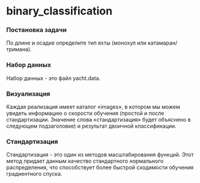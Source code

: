 # binary_classification

### Постановка задачи
По длине и осадке определите тип яхты (монохул или катамаран/тримана).

### Набор данных
Набор данных - это файл yacht.data.

### Визуализация
Каждая реализация имеет каталог «images», в котором мы можем увидеть информацию о скорости обучения (простой и после стандартизации. Значение слова «стандартизация» будет объяснено в следующем подзаголовке) и результат двоичной классификации.

### Стандартизация
Стандартизация - это один из методов масштабирования функций. Этот метод придает данным качество стандартного нормального распределения, что способствует более быстрой сходимости обучения градиентного спуска.
